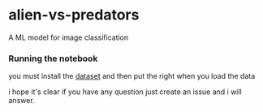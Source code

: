 # alien-vs-predators
A ML model for image classification 

### Running the notebook

you must install the <a href="https://www.kaggle.com/code/hamzamanssor/alien-vs-predator-images-classifier/data">dataset</a> and then put the right when you load the data

i hope it's clear if you have any question just create an issue and i will answer.


